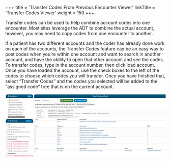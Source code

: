 +++
title = 'Transfer Codes From Previous Encounter Viewer'
linkTitle = 'Transfer Codes Viewer'
weight = 150
+++

Transfer codes can be used to help combine account codes into one encounter. Most sites leverage the
ADT to combine the actual account, however, you may need to copy codes from one encounter to
another.

If a patient has two different accounts and the coder has already done work on each of the accounts,
the Transfer Codes feature can be an easy way to post codes when you’re within one account and want
to search in another account, and have the ability to open that other account and see the codes.
To transfer codes, type in the account number, then click load account. Once you have loaded the
account, use the check boxes to the left of the codes to choose which codes you will transfer. Once you
have finished that, select “Transfer Codes” and the codes you selected will be added to the “assigned
code” tree that is on the current account.

![Transfer Codes from Previous Encounter Viewer](image-206.jpg)
